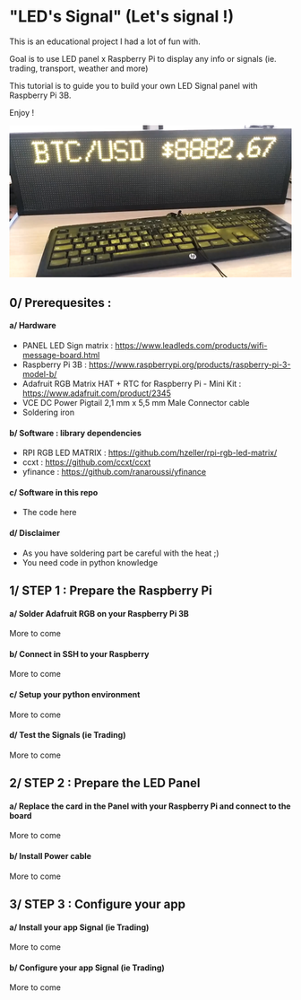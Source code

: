 # "LED's Signal" (Let's signal !)

This is an educational project I had a lot of fun with.

Goal is to use LED panel x Raspberry Pi to display any info or signals (ie. trading, transport, weather and more)

This tutorial is to guide you to build your own LED Signal panel with Raspberry Pi 3B.

Enjoy !

![LED's Signal Bitcoin price](https://github.com/remroc/LED-s-Signal/blob/master/LEDsSignal1.png)

## 0/ Prerequesites :

#### a/ Hardware

- PANEL LED Sign matrix : https://www.leadleds.com/products/wifi-message-board.html
- Raspberry Pi 3B : https://www.raspberrypi.org/products/raspberry-pi-3-model-b/
- Adafruit RGB Matrix HAT + RTC for Raspberry Pi - Mini Kit : https://www.adafruit.com/product/2345
- VCE DC Power Pigtail 2,1 mm x 5,5 mm Male Connector cable 
- Soldering iron

#### b/ Software : library dependencies
- RPI RGB LED MATRIX : https://github.com/hzeller/rpi-rgb-led-matrix/
- ccxt : https://github.com/ccxt/ccxt
- yfinance : https://github.com/ranaroussi/yfinance

#### c/ Software in this repo
- The code here

#### d/ Disclaimer
- As you have soldering part be careful with the heat ;)
- You need code in python knowledge

## 1/ STEP 1 : Prepare the Raspberry Pi

#### a/ Solder Adafruit RGB on your Raspberry Pi 3B
More to come

#### b/ Connect in SSH to your Raspberry
More to come

#### c/ Setup your python environment
More to come

#### d/ Test the Signals (ie Trading)
More to come

## 2/ STEP 2 : Prepare the LED Panel

#### a/ Replace the card in the Panel with your Raspberry Pi and connect to the board
More to come

#### b/ Install Power cable
More to come

## 3/ STEP 3 : Configure your app

#### a/ Install your app Signal (ie Trading)
More to come

#### b/ Configure your app Signal (ie Trading)
More to come
